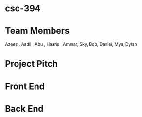 # csc-394
# Team Members
Azeez , Aadil , Abu , Haaris , Ammar, Sky, Bob, Daniel, Mya, Dylan
# Project Pitch
# Front End
# Back End
